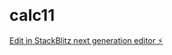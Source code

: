 # calc11

[Edit in StackBlitz next generation editor ⚡️](https://stackblitz.com/~/github.com/Jorge-Dev-Stack/calc11)